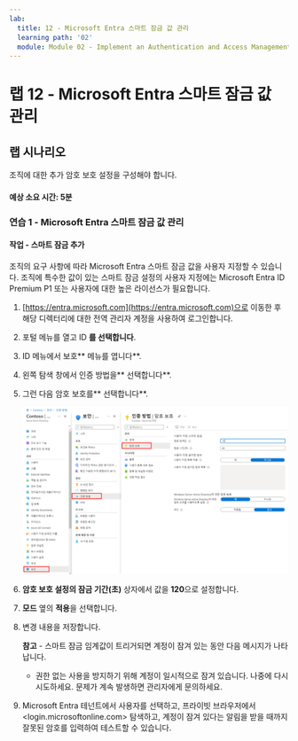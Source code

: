 ```yaml
---
lab:
  title: 12 - Microsoft Entra 스마트 잠금 값 관리
  learning path: '02'
  module: Module 02 - Implement an Authentication and Access Management Solution
---
```


# 랩 12 - Microsoft Entra 스마트 잠금 값 관리

## 랩 시나리오

조직에 대한 추가 암호 보호 설정을 구성해야 합니다.

#### 예상 소요 시간: 5분

### 연습 1 - Microsoft Entra 스마트 잠금 값 관리

#### 작업 - 스마트 잠금 추가

조직의 요구 사항에 따라 Microsoft Entra 스마트 잠금 값을 사용자 지정할 수 있습니다. 조직에 특수한 값이 있는 스마트 잠금 설정의 사용자 지정에는 Microsoft Entra ID Premium P1 또는 사용자에 대한 높은 라이선스가 필요합니다.

1. [https://entra.microsoft.com](https://entra.microsoft.com)으로 이동한 후 해당 디렉터리에 대한 전역 관리자 계정을 사용하여 로그인합니다.

2. 포털 메뉴를 열고 ID **를 선택합니다**.

3. ID 메뉴에서 보호** 메뉴를 엽니다**.

4. 왼쪽 탐색 창에서 인증 방법을** 선택합니다**.

5. 그런 다음 암호 보호를** 선택합니다**.

    ![인증 방법 페이지 및 암호 인증으로 이동하는 선택이 강조 표시된 화면 이미지](./media/lp2-mod3-browse-to-password-protection.png)

6. **암호 보호 설정의 잠금 기간(초)** 상자에서 값을 **120**으로 설정합니다.

7. **모드** 옆의 **적용**을 선택합니다.

8. 변경 내용을 저장합니다.

    **참고** - 스마트 잠금 임계값이 트리거되면 계정이 잠겨 있는 동안 다음 메시지가 나타납니다.
    - 권한 없는 사용을 방지하기 위해 계정이 일시적으로 잠겨 있습니다. 나중에 다시 시도하세요. 문제가 계속 발생하면 관리자에게 문의하세요.

9. Microsoft Entra 테넌트에서 사용자를 선택하고, 프라이빗 브라우저에서 <login.microsoftonline.com> 탐색하고, 계정이 잠겨 있다는 알림을 받을 때까지 잘못된 암호를 입력하여 테스트할 수 있습니다.
